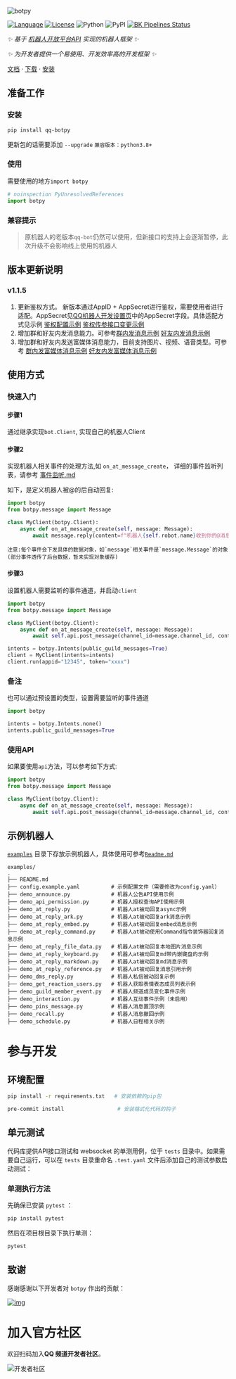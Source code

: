 <div style="width: auto; margin: auto;">

![botpy](https://socialify.git.ci/tencent-connect/botpy/image?description=1&font=Source%20Code%20Pro&forks=1&issues=1&language=1&logo=https%3A%2F%2Fgithub.com%2Ftencent-connect%2Fbot-docs%2Fblob%2Fmain%2Fdocs%2F.vuepress%2Fpublic%2Ffavicon-64px.png%3Fraw%3Dtrue&owner=1&pattern=Circuit%20Board&pulls=1&stargazers=1&theme=Light)

[![Language](https://img.shields.io/badge/language-python-green.svg?style=plastic)](https://www.python.org/)
[![License](https://img.shields.io/badge/license-MIT-orange.svg?style=plastic)](https://github.com/tencent-connect/botpy/blob/master/LICENSE)
![Python](https://img.shields.io/badge/python-3.8+-blue)
![PyPI](https://img.shields.io/pypi/v/qq-botpy)
[![BK Pipelines Status](https://api.bkdevops.qq.com/process/api/external/pipelines/projects/qq-guild-open/p-713959939bdc4adca0eea2d4420eef4b/badge?X-DEVOPS-PROJECT-ID=qq-guild-open)](https://devops.woa.com/process/api-html/user/builds/projects/qq-guild-open/pipelines/p-713959939bdc4adca0eea2d4420eef4b/latestFinished?X-DEVOPS-PROJECT-ID=qq-guild-open)

_✨ 基于 [机器人开放平台API](https://bot.q.qq.com/wiki/develop/api/) 实现的机器人框架 ✨_

_✨ 为开发者提供一个易使用、开发效率高的开发框架 ✨_

[文档](https://bot.q.qq.com/wiki/develop/pythonsdk/)
·
[下载](https://github.com/tencent-connect/botpy/tags)
·
[安装](https://bot.q.qq.com/wiki/develop/pythonsdk/#sdk-安装)

</div>

## 准备工作

### 安装

```bash
pip install qq-botpy
```

更新包的话需要添加 `--upgrade` `兼容版本：python3.8+`

### 使用

需要使用的地方`import botpy`

```python
# noinspection PyUnresolvedReferences
import botpy
```

### 兼容提示

> 原机器人的老版本`qq-bot`仍然可以使用，但新接口的支持上会逐渐暂停，此次升级不会影响线上使用的机器人 

## 版本更新说明
### v1.1.5
1. 更新鉴权方式。 新版本通过AppID + AppSecret进行鉴权，需要使用者进行适配。AppSecret见[QQ机器人开发设置页](https://q.qq.com/qqbot/#/developer/developer-setting)中的AppSecret字段。具体适配方式见示例  [鉴权配置示例](./examples/config.example.yaml) [鉴权传参接口变更示例](./examples/demo_at_reply.py)
2. 增加群和好友内发消息能力。可参考[群内发消息示例](./examples/demo_group_reply_text.py) [好友内发消息示例](./examples/demo_c2c_reply_text.py)
3. 增加群和好友内发送富媒体消息能力，目前支持图片、视频、语音类型。可参考  [群内发富媒体消息示例](./examples/demo_group_reply_file.py)   [好友内发富媒体消息示例](./examples/demo_c2c_reply_file.py)

## 使用方式

### 快速入门

#### 步骤1

通过继承实现`bot.Client`, 实现自己的机器人Client 

#### 步骤2

实现机器人相关事件的处理方法,如 `on_at_message_create`， 详细的事件监听列表，请参考 [事件监听.md](./docs/事件监听.md)

如下，是定义机器人被@的后自动回复:

```python
import botpy
from botpy.message import Message

class MyClient(botpy.Client):
    async def on_at_message_create(self, message: Message):
        await message.reply(content=f"机器人{self.robot.name}收到你的@消息了: {message.content}")
```

``注意:每个事件会下发具体的数据对象，如`message`相关事件是`message.Message`的对象 (部分事件透传了后台数据，暂未实现对象缓存)``

#### 步骤3

设置机器人需要监听的事件通道，并启动`client`

```python
import botpy
from botpy.message import Message

class MyClient(botpy.Client):
    async def on_at_message_create(self, message: Message):
        await self.api.post_message(channel_id=message.channel_id, content="content")

intents = botpy.Intents(public_guild_messages=True) 
client = MyClient(intents=intents)
client.run(appid="12345", token="xxxx")
```

### 备注

也可以通过预设置的类型，设置需要监听的事件通道

```python
import botpy

intents = botpy.Intents.none()
intents.public_guild_messages=True
```

### 使用API

如果要使用`api`方法，可以参考如下方式:

```python
import botpy
from botpy.message import Message

class MyClient(botpy.Client):
    async def on_at_message_create(self, message: Message):
        await self.api.post_message(channel_id=message.channel_id, content="content")
```

## 示例机器人

[`examples`](./examples) 目录下存放示例机器人，具体使用可参考[`Readme.md`](./examples/README.md) 

    examples/
    .
    ├── README.md
    ├── config.example.yaml          # 示例配置文件（需要修改为config.yaml）
    ├── demo_announce.py             # 机器人公告API使用示例
    ├── demo_api_permission.py       # 机器人授权查询API使用示例
    ├── demo_at_reply.py             # 机器人at被动回复async示例
    ├── demo_at_reply_ark.py         # 机器人at被动回复ark消息示例
    ├── demo_at_reply_embed.py       # 机器人at被动回复embed消息示例
    ├── demo_at_reply_command.py     # 机器人at被动使用Command指令装饰器回复消息示例
    ├── demo_at_reply_file_data.py   # 机器人at被动回复本地图片消息示例
    ├── demo_at_reply_keyboard.py    # 机器人at被动回复md带内嵌键盘的示例
    ├── demo_at_reply_markdown.py    # 机器人at被动回复md消息示例
    ├── demo_at_reply_reference.py   # 机器人at被动回复消息引用示例
    ├── demo_dms_reply.py            # 机器人私信被动回复示例
    ├── demo_get_reaction_users.py   # 机器人获取表情表态成员列表示例
    ├── demo_guild_member_event.py   # 机器人频道成员变化事件示例
    ├── demo_interaction.py          # 机器人互动事件示例（未启用）
    ├── demo_pins_message.py         # 机器人消息置顶示例
    ├── demo_recall.py               # 机器人消息撤回示例
    ├── demo_schedule.py             # 机器人日程相关示例

# 参与开发

## 环境配置

```bash
pip install -r requirements.txt   # 安装依赖的pip包

pre-commit install                 # 安装格式化代码的钩子
```

## 单元测试

代码库提供API接口测试和 websocket 的单测用例，位于 `tests` 目录中。如果需要自己运行，可以在 `tests` 目录重命名 `.test.yaml` 文件后添加自己的测试参数启动测试：

### 单测执行方法

先确保已安装 `pytest` ：

```bash
pip install pytest
```

然后在项目根目录下执行单测：

```bash
pytest
```

## 致谢

感谢感谢以下开发者对 `botpy` 作出的贡献：

<a href="https://github.com/tencent-connect/botpy/graphs/contributors">
  <img src="https://contrib.rocks/image?repo=tencent-connect/botpy"  alt="img"/>
</a>

# 加入官方社区

欢迎扫码加入**QQ 频道开发者社区**。

![开发者社区](https://mpqq.gtimg.cn/privacy/qq_guild_developer.png)
